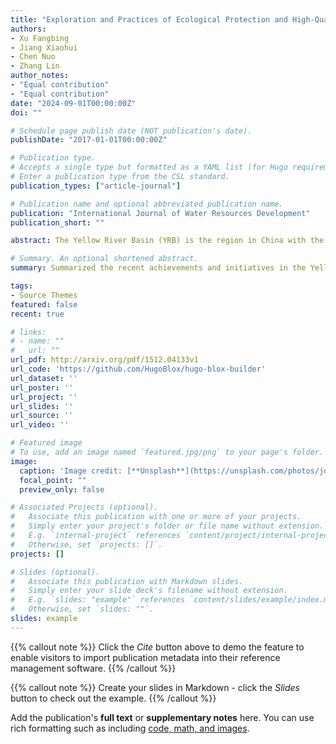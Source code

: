 ```yaml
---
title: "Exploration and Practices of Ecological Protection and High-Quality Development in the Yellow River Basin"
authors:
- Xu Fangbing
- Jiang Xiaohui
- Chen Nuo
- Zhang Lin
author_notes:
- "Equal contribution"
- "Equal contribution"
date: "2024-09-01T00:00:00Z"
doi: ""

# Schedule page publish date (NOT publication's date).
publishDate: "2017-01-01T00:00:00Z"

# Publication type.
# Accepts a single type but formatted as a YAML list (for Hugo requirements).
# Enter a publication type from the CSL standard.
publication_types: ["article-journal"]

# Publication name and optional abbreviated publication name.
publication: "International Journal of Water Resources Development"
publication_short: ""

abstract: The Yellow River Basin (YRB) is the region in China with the most severe water scarcity, the most pronounced supply-demand conflicts, and the most fragile ecological environment. It is also one of the world’s most complex river systems in terms of hydrology, presenting with some of the most challenging governance tasks and the greatest difficulties in management and protection. In the 1980s and 1990s, the Yellow River experienced frequent flow interruptions, which brought the river’s life to the brink of collapse. Since the Yellow River Conservancy Commission (YRCC) began unified water management in 1999, a series of effective measures have ensured uninterrupted flow for 25 consecutive years, providing an exemplary model for other rivers. In this paper, we summarize the initiatives and achievements of the YRCC during the first quarter of this century in areas such as water allocation, soil conservation, water quality control, and ecological restoration, offering valuable insights and approaches for other countries facing similar water challenges.

# Summary. An optional shortened abstract.
summary: Summarized the recent achievements and initiatives in the Yellow River Basin from a GIS perspective, focusing on water resource allocation, soil and water conservation, water quality control, and ecological restoration. Evaluated the effectiveness of protection measures in the Yellow River Basin, providing valuable insights and approaches for other countries facing similar water challenges.

tags:
- Source Themes
featured: false
recent: true

# links:
# - name: ""
#   url: ""
url_pdf: http://arxiv.org/pdf/1512.04133v1
url_code: 'https://github.com/HugoBlox/hugo-blox-builder'
url_dataset: ''
url_poster: ''
url_project: ''
url_slides: ''
url_source: ''
url_video: ''

# Featured image
# To use, add an image named `featured.jpg/png` to your page's folder. 
image:
  caption: 'Image credit: [**Unsplash**](https://unsplash.com/photos/jdD8gXaTZsc)'
  focal_point: ""
  preview_only: false

# Associated Projects (optional).
#   Associate this publication with one or more of your projects.
#   Simply enter your project's folder or file name without extension.
#   E.g. `internal-project` references `content/project/internal-project/index.md`.
#   Otherwise, set `projects: []`.
projects: []

# Slides (optional).
#   Associate this publication with Markdown slides.
#   Simply enter your slide deck's filename without extension.
#   E.g. `slides: "example"` references `content/slides/example/index.md`.
#   Otherwise, set `slides: ""`.
slides: example
---
```


{{% callout note %}}
Click the *Cite* button above to demo the feature to enable visitors to import publication metadata into their reference management software.
{{% /callout %}}

{{% callout note %}}
Create your slides in Markdown - click the *Slides* button to check out the example.
{{% /callout %}}

Add the publication's **full text** or **supplementary notes** here. You can use rich formatting such as including [code, math, and images](https://docs.hugoblox.com/content/writing-markdown-latex/).
